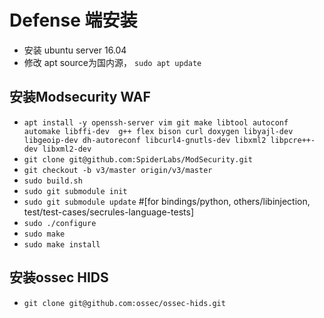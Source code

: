 # Defense 端安装

- 安装 ubuntu server 16.04 
- 修改 apt source为国内源， `sudo apt update`

## 安装Modsecurity WAF
- `apt install -y openssh-server vim git make libtool autoconf automake libffi-dev  g++ flex bison curl doxygen libyajl-dev libgeoip-dev dh-autoreconf libcurl4-gnutls-dev libxml2 libpcre++-dev libxml2-dev`
- `git clone git@github.com:SpiderLabs/ModSecurity.git`
- `git checkout -b v3/master origin/v3/master`
- `sudo build.sh`
- `sudo git submodule init`
- `sudo git submodule update` #[for bindings/python, others/libinjection, test/test-cases/secrules-language-tests]
- `sudo ./configure`
- `sudo make`
- `sudo make install`

## 安装ossec HIDS
- `git clone git@github.com:ossec/ossec-hids.git`